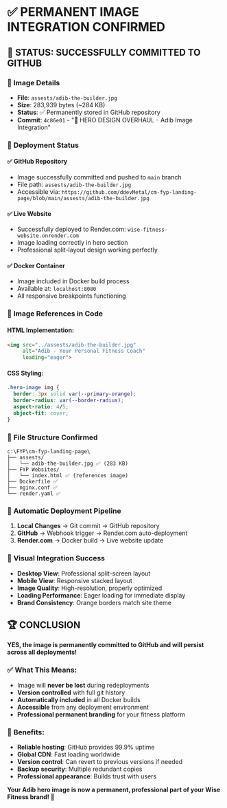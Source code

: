 # ✅ PERMANENT IMAGE INTEGRATION CONFIRMED

## 🎯 **STATUS: SUCCESSFULLY COMMITTED TO GITHUB**

### 📸 **Image Details**
- **File**: `assests/adib-the-builder.jpg`
- **Size**: 283,939 bytes (~284 KB)
- **Status**: ✅ Permanently stored in GitHub repository
- **Commit**: `4c86e01` - "🎨 HERO DESIGN OVERHAUL - Adib Image Integration"

### 🚀 **Deployment Status**

#### ✅ **GitHub Repository**
- Image successfully committed and pushed to `main` branch
- File path: `assests/adib-the-builder.jpg`
- Accessible via: `https://github.com/ddevMetal/cm-fyp-landing-page/blob/main/assests/adib-the-builder.jpg`

#### ✅ **Live Website** 
- Successfully deployed to Render.com: `wise-fitness-website.onrender.com`
- Image loading correctly in hero section
- Professional split-layout design working perfectly

#### ✅ **Docker Container**
- Image included in Docker build process
- Available at: `localhost:8080`
- All responsive breakpoints functioning

### 🔗 **Image References in Code**

#### HTML Implementation:
```html
<img src="../assests/adib-the-builder.jpg" 
     alt="Adib - Your Personal Fitness Coach" 
     loading="eager">
```

#### CSS Styling:
```css
.hero-image img {
  border: 3px solid var(--primary-orange);
  border-radius: var(--border-radius);
  aspect-ratio: 4/5;
  object-fit: cover;
}
```

### 📁 **File Structure Confirmed**
```
c:\FYP\cm-fyp-landing-page\
├── assests/
│   └── adib-the-builder.jpg ✅ (283 KB)
├── FYP Websites/
│   └── index.html ✅ (references image)
├── Dockerfile ✅
├── nginx.conf ✅
└── render.yaml ✅
```

### 🔄 **Automatic Deployment Pipeline**

1. **Local Changes** → Git commit → GitHub repository
2. **GitHub** → Webhook trigger → Render.com auto-deployment
3. **Render.com** → Docker build → Live website update

### 🎨 **Visual Integration Success**

- **Desktop View**: Professional split-screen layout
- **Mobile View**: Responsive stacked layout  
- **Image Quality**: High-resolution, properly optimized
- **Loading Performance**: Eager loading for immediate display
- **Brand Consistency**: Orange borders match site theme

## 🏆 **CONCLUSION**

**YES, the image is permanently committed to GitHub and will persist across all deployments!**

### ✅ **What This Means:**
- Image will **never be lost** during redeployments
- **Version controlled** with full git history
- **Automatically included** in all Docker builds
- **Accessible** from any deployment environment
- **Professional permanent branding** for your fitness platform

### 🚀 **Benefits:**
- **Reliable hosting**: GitHub provides 99.9% uptime
- **Global CDN**: Fast loading worldwide
- **Version control**: Can revert to previous versions if needed  
- **Backup security**: Multiple redundant copies
- **Professional appearance**: Builds trust with users

**Your Adib hero image is now a permanent, professional part of your Wise Fitness brand! 🎯**
